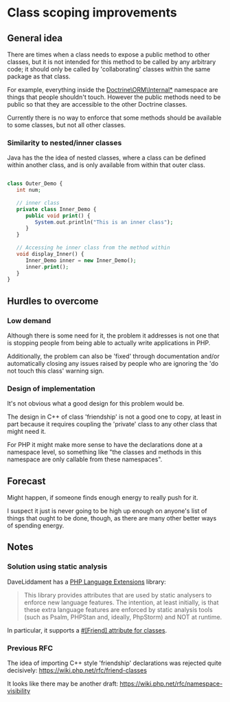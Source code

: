 # Class scoping improvements

## General idea

There are times when a class needs to expose a public method to other classes, but it is not intended for this method to be called by any arbitrary code; it should only be called by 'collaborating' classes within the same package as that class.

For example, everything inside the [Doctrine\ORM\Internal\*](https://github.com/doctrine/orm/tree/master/lib/Doctrine/ORM/Internal) namespace are things that people shouldn't touch. However the public methods need to be public so that they are accessible to the other Doctrine classes.

Currently there is no way to enforce that some methods should be available to some classes, but not all other classes.

### Similarity to nested/inner classes

Java has the the idea of nested classes, where a class can be defined within another class, and is only available from within that outer class.

```php

class Outer_Demo {
   int num;
   
   // inner class
   private class Inner_Demo {
      public void print() {
         System.out.println("This is an inner class");
      }
   }
   
   // Accessing he inner class from the method within
   void display_Inner() {
      Inner_Demo inner = new Inner_Demo();
      inner.print();
   }
}
```


## Hurdles to overcome

### Low demand

Although there is some need for it, the problem it addresses is not one that is stopping people from being able to actually write applications in PHP.

Additionally, the problem can also be 'fixed' through documentation and/or automatically closing any issues raised by people who are ignoring the 'do not touch this class' warning sign. 


### Design of implementation

It's not obvious what a good design for this problem would be.

The design in C++ of class 'friendship' is not a good one to copy, at least in part because it requires coupling the 'private' class to any other class that might need it.

For PHP it might make more sense to have the declarations done at a namespace level, so something like "the classes and methods in this namespace are only callable from these namespaces". 

## Forecast

Might happen, if someone finds enough energy to really push for it.

I suspect it just is never going to be high up enough on anyone's list of things that ought to be done, though, as there are many other better ways of spending energy.

## Notes

### Solution using static analysis

DaveLiddament has a [PHP Language Extensions](https://github.com/DaveLiddament/php-language-extensions) library:

> This library provides attributes that are used by static analysers to enforce new language features. The intention, at least initially, is that these extra language features are enforced by static analysis tools (such as Psalm, PHPStan and, ideally, PhpStorm) and NOT at runtime.

In particular, it supports a [#[Friend] attribute for classes](https://github.com/DaveLiddament/php-language-extensions#friend).


### Previous RFC

The idea of importing C++ style 'friendship' declarations was rejected quite decisively: https://wiki.php.net/rfc/friend-classes

It looks like there may be another draft: https://wiki.php.net/rfc/namespace-visibility

